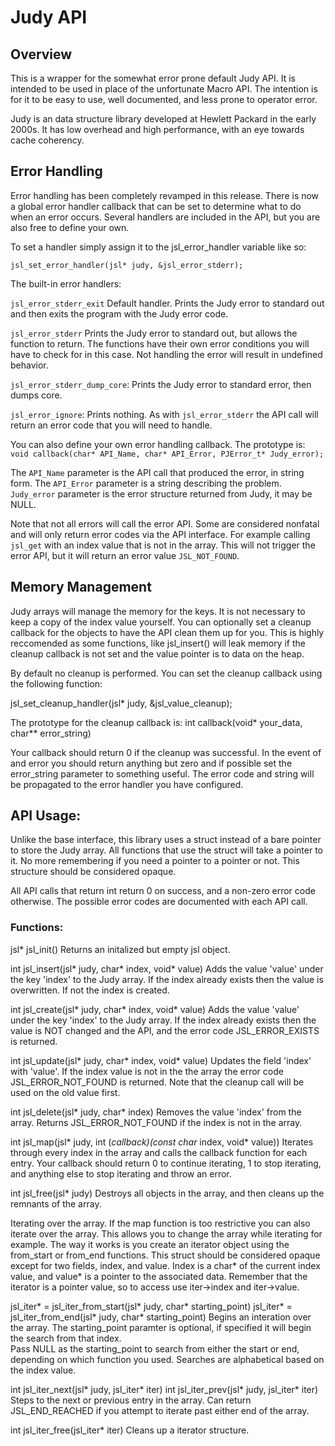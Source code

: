 # Judy API

## Overview

This is a wrapper for the somewhat error prone default Judy API.  It is intended
to be used in place of the unfortunate Macro API.  The intention is for it to be
easy to use, well documented, and less prone to operator error.  

Judy is an data structure library developed at Hewlett Packard in the
early 2000s.  It has low overhead and high performance, with an eye towards
cache coherency.  

## Error Handling

Error handling has been completely revamped in this release.  There is now a
global error handler callback that can be set to determine what to do when
an error occurs.  Several handlers are included in the API, but you are also
free to define your own.  

To set a handler simply assign it to the jsl\_error\_handler variable like so:

`jsl_set_error_handler(jsl* judy, &jsl_error_stderr);`

The built-in error handlers:

`jsl_error_stderr_exit` Default handler.  Prints the Judy error to standard out
		       and then exits the program with the Judy error code.

`jsl_error_stderr` Prints the Judy error to standard out, but allows the function
		  to return.  The functions have their own error conditions you
		  will have to check for in this case.  Not handling the error
		  will result in undefined behavior.

`jsl_error_stderr_dump_core`: Prints the Judy error to standard error, then dumps
			    core. 

`jsl_error_ignore`: Prints nothing.  As with `jsl_error_stderr` the API call will
		  return an error code that you will need to handle.  

You can also define your own error handling callback.  The prototype is:
`void callback(char* API_Name, char* API_Error, PJError_t* Judy_error);`

The `API_Name` parameter is the API call that produced the error, in string form.
The `API_Error` parameter is a string describing the problem.
`Judy_error` parameter is the error structure returned from Judy, it may be NULL.

Note that not all errors will call the error API.  Some are considered 
nonfatal and will only return error codes via the API interface.  For example
calling `jsl_get` with an index value that is not in the array.  This will not
trigger the error API, but it will return an error value `JSL_NOT_FOUND`.  

## Memory Management

Judy arrays will manage the memory for the keys.  It is not necessary to keep
a copy of the index value yourself.  You can optionally set a cleanup callback
for the objects to have the API clean them up for you.  This is highly 
reccomended as some functions, like jsl\_insert() will leak memory if the 
cleanup callback is not set and the value pointer is to data on the heap.

By default no cleanup is performed.  You can set the cleanup callback using
the following function:

jsl\_set\_cleanup\_handler(jsl* judy, &jsl\_value\_cleanup);

The prototype for the cleanup callback is:
int callback(void* your\_data, char** error\_string)

Your callback should return 0 if the cleanup was successful.  In the event of
and error you should return anything but zero and if possible set the 
error_string parameter to something useful.  The error code and string will
be propagated to the error handler you have configured.

## API Usage:

Unlike the base interface, this library uses a struct instead of a bare pointer
to store the Judy array.  All functions that use the struct will take a pointer
to it.  No more remembering if you need a pointer to a pointer or not.
This structure should be considered opaque.

All API calls that return int return 0 on success, and a non-zero error code
otherwise.  The possible error codes are documented with each API call.

### Functions:
jsl* jsl\_init()
  Returns an initalized but empty jsl object.  

int jsl\_insert(jsl* judy, char* index, void* value)
  Adds the value 'value' under the key 'index' to the Judy array.  If the index
  already exists then the value is overwritten.  If not the index is created.

int jsl\_create(jsl* judy, char* index, void* value)
  Adds the value 'value' under the key 'index' to the Judy array.  If the index
  already exists then the value is NOT changed and the API, and the error code
  JSL\_ERROR\_EXISTS is returned. 

int jsl\_update(jsl* judy, char* index, void* value)
  Updates the field 'index' with 'value'.  If the index value is not in the the
  array the error code JSL_ERROR_NOT_FOUND is returned.  Note that the cleanup
  call will be used on the old value first.

int jsl\_delete(jsl* judy, char* index)
  Removes the value 'index' from the array.  Returns JSL_ERROR_NOT_FOUND if the
  index is not in the array.

int jsl\_map(jsl* judy, int (*callback)(const char* index, void* value))
  Iterates through every index in the array and calls the callback function for
  each entry.  Your callback should return 0 to continue iterating, 1 to stop
  iterating, and anything else to stop iterating and throw an error. 

int jsl\_free(jsl* judy)
  Destroys all objects in the array, and then cleans up the remnants of the 
  array.

Iterating over the array.
If the map function is too restrictive you can also iterate over the array.
This allows you to change the array while iterating for example.  The way it 
works is you create an iterator object using the from\_start or from\_end 
functions.  This struct should be considered opaque except for two fields, 
index, and value.  Index is a char* of the current index value, and value*
is a pointer to the associated data.  Remember that the iterator is a pointer
value, so to access use iter->index and iter->value.

jsl\_iter* = jsl\_iter\_from\_start(jsl* judy, char* starting\_point)
jsl\_iter* = jsl\_iter\_from\_end(jsl* judy, char* starting\_point)
  Begins an interation over the array.  The starting\_point paramter is 
  optional, if specified it will begin the search from that index.  
  Pass NULL as the starting\_point to search from either the start or end, 
  depending on which function you used.
  Searches are alphabetical based on the index value.
 
int jsl\_iter\_next(jsl* judy, jsl\_iter* iter)
int jsl\_iter\_prev(jsl* judy, jsl\_iter* iter)
  Steps to the next or previous entry in the array.  Can return
  JSL\_END\_REACHED if you attempt to iterate past either end of the array. 

int jsl\_iter\_free(jsl\_iter* iter)
  Cleans up a iterator structure.


